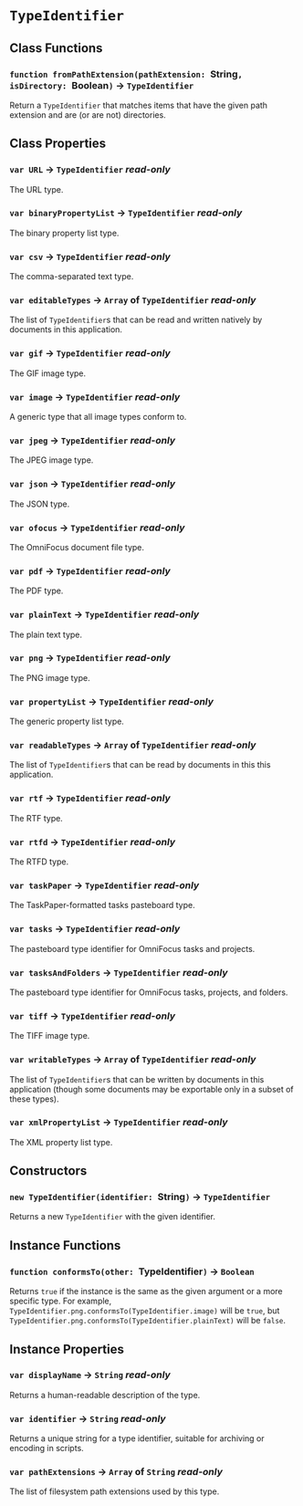 # `TypeIdentifier`

## Class Functions

### `function fromPathExtension(pathExtension: `String`, isDirectory: `Boolean`)` → `TypeIdentifier`

Return a `TypeIdentifier` that matches items that have the given path extension and are (or are not) directories.   
  


## Class Properties

### `var URL` → `TypeIdentifier` _read-only_

The URL type.   
  


### `var binaryPropertyList` → `TypeIdentifier` _read-only_

The binary property list type.   
  


### `var csv` → `TypeIdentifier` _read-only_

The comma-separated text type.   
  


### `var editableTypes` → `Array` of `TypeIdentifier` _read-only_

The list of `TypeIdentifier`s that can be read and written natively by documents in this application.   
  


### `var gif` → `TypeIdentifier` _read-only_

The GIF image type.   
  


### `var image` → `TypeIdentifier` _read-only_

A generic type that all image types conform to.   
  


### `var jpeg` → `TypeIdentifier` _read-only_

The JPEG image type.   
  


### `var json` → `TypeIdentifier` _read-only_

The JSON type.   
  


### `var ofocus` → `TypeIdentifier` _read-only_

The OmniFocus document file type.   
  


### `var pdf` → `TypeIdentifier` _read-only_

The PDF type.   
  


### `var plainText` → `TypeIdentifier` _read-only_

The plain text type.   
  


### `var png` → `TypeIdentifier` _read-only_

The PNG image type.   
  


### `var propertyList` → `TypeIdentifier` _read-only_

The generic property list type.   
  


### `var readableTypes` → `Array` of `TypeIdentifier` _read-only_

The list of `TypeIdentifier`s that can be read by documents in this this application.   
  


### `var rtf` → `TypeIdentifier` _read-only_

The RTF type.   
  


### `var rtfd` → `TypeIdentifier` _read-only_

The RTFD type.   
  


### `var taskPaper` → `TypeIdentifier` _read-only_

The TaskPaper-formatted tasks pasteboard type.   
  


### `var tasks` → `TypeIdentifier` _read-only_

The pasteboard type identifier for OmniFocus tasks and projects.   
  


### `var tasksAndFolders` → `TypeIdentifier` _read-only_

The pasteboard type identifier for OmniFocus tasks, projects, and folders.   
  


### `var tiff` → `TypeIdentifier` _read-only_

The TIFF image type.   
  


### `var writableTypes` → `Array` of `TypeIdentifier` _read-only_

The list of `TypeIdentifier`s that can be written by documents in this application (though some documents may be exportable only in a subset of these types).   
  


### `var xmlPropertyList` → `TypeIdentifier` _read-only_

The XML property list type.   
  


## Constructors

### `new TypeIdentifier(identifier: `String`)` → `TypeIdentifier`

Returns a new `TypeIdentifier` with the given identifier.   
  


## Instance Functions

### `function conformsTo(other: `TypeIdentifier`)` → `Boolean`

Returns `true` if the instance is the same as the given argument or a more specific type. For example, `TypeIdentifier.png.conformsTo(TypeIdentifier.image)` will be `true`, but `TypeIdentifier.png.conformsTo(TypeIdentifier.plainText)` will be `false`.   
  


## Instance Properties

### `var displayName` → `String` _read-only_

Returns a human-readable description of the type.   
  


### `var identifier` → `String` _read-only_

Returns a unique string for a type identifier, suitable for archiving or encoding in scripts.   
  


### `var pathExtensions` → `Array` of `String` _read-only_

The list of filesystem path extensions used by this type.   
  

